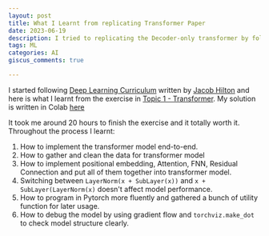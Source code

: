 ```yaml
---
layout: post
title: What I Learnt from replicating Transformer Paper
date: 2023-06-19
description: I tried to replicating the Decoder-only transformer by following "Attention is all you need" paper and trained it on William Shakespeare's work.
tags: ML
categories: AI
giscus_comments: true

---
```


I started following [Deep Learning Curriculum](https://github.com/jacobhilton/deep_learning_curriculum/tree/master) written by [Jacob Hilton](https://www.jacobh.co.uk/) and here is what I learnt from the exercise in [Topic 1 - Transformer](https://github.com/jacobhilton/deep_learning_curriculum/blob/master/1-Transformers.md). My solution is written in Colab [here](https://colab.research.google.com/drive/18oP7mmz6sgC3pUembsOLdS6jSwlVbmIv?usp=sharing)

It took me around 20 hours to finish the exercise and it totally worth it. Throughout the process I learnt:
1. How to implement the transformer model end-to-end.
2. How to gather and clean the data for transformer model
3. How to implement positional embedding, Attention, FNN, Residual Connection and put all of them together into transformer model.
4. Switching between `LayerNorm(x + SubLayer(x))` and `x + SubLayer(LayerNorm(x)` doesn't affect model performance.
5. How to program in Pytorch more fluently and gathered a bunch of utility function for later usage.
6. How to debug the model by using gradient flow and `torchviz.make_dot` to check model structure clearly.
